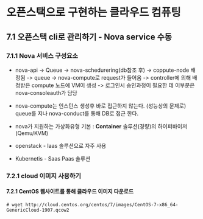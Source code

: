 # 오픈스택으로 구현하는 클라우드 컴퓨팅

## 7.1 오픈스택 cli로 관리하기 - Nova service 수동 

### 7.1.1 Nova 서비스 구성요소

+ nova-api -> Queue -> nova-schedurering(db참조 후) -> coppute-node 배정됨 -> queue -> nova-compute로 request가 들어옴 -> controller에 의해 배정받은 compute 노드에 VM이 생성 ->  로그인시 승인과정이 필요한 데 이부분은 nova-consoleauth가 담당 

+ nova-compute는 인스턴스 생성후 바로 접근하지 않는다. (성능상의 문제로) queue를 지나 nova-conduct를 통해 DB로 접근 한다. 

+ nova가 지원하는 가상화유형 기본 :  **Container** 솔루션(경량)의 하이퍼바이저 (Qemu/KVM)

+ openstack - Iaas 솔루션으로 자주 사용

+ Kubernetis - Saas Paas 솔루션 

  

### 7.2.1 cloud 이미지 사용하기

#### 7.2.1 CentOS 웹사이트를 통해 클라우드 이미지 다운로드

```
# wget http://cloud.centos.org/centos/7/images/CentOS-7-x86_64-GenericCloud-1907.qcow2
```

  

```

```





